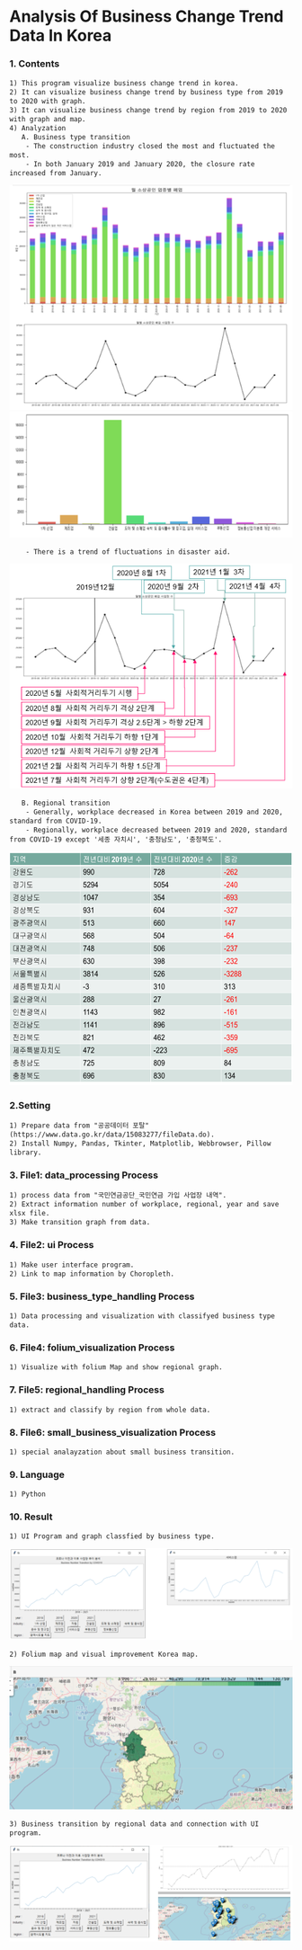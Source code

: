 # Analysis Of Business Change Trend Data In Korea  

### 1. Contents  
    1) This program visualize business change trend in korea.  
    2) It can visualize business change trend by business type from 2019 to 2020 with graph.  
    3) It can visualize business change trend by region from 2019 to 2020 with graph and map.  
    4) Analyzation  
       A. Business type transition  
        - The construction industry closed the most and fluctuated the most.  
        - In both January 2019 and January 2020, the closure rate increased from January.  
![img2](data/img2.png)  
![img3](data/img3.png)  

        - There is a trend of fluctuations in disaster aid.  
![img4](data/img4.png)  

       B. Regional transition  
        - Generally, workplace decreased in Korea between 2019 and 2020, standard from COVID-19.  
        - Regionally, workplace decreased between 2019 and 2020, standard from COVID-19 except '세종 자치시', '충청남도', '충청북도'.  
![img1](data/img1.png)  

### 2.Setting  
    1) Prepare data from "공공데이터 포탈" (https://www.data.go.kr/data/15083277/fileData.do).  
    2) Install Numpy, Pandas, Tkinter, Matplotlib, Webbrowser, Pillow library.  

### 3. File1: data_processing Process  
    1) process data from "국민연금공단_국민연금 가입 사업장 내역".  
    2) Extract information number of workplace, regional, year and save xlsx file.  
    3) Make transition graph from data.  

### 4. File2: ui Process  
    1) Make user interface program.  
    2) Link to map information by Choropleth.  

### 5. File3: business_type_handling Process  
    1) Data processing and visualization with classifyed business type data.
  
### 6. File4: folium_visualization Process    
    1) Visualize with folium Map and show regional graph.  

### 7. File5: regional_handling Process   
    1) extract and classify by region from whole data.  

### 8. File6: small_business_visualization Process  
    1) special analayzation about small business transition.  

### 9. Language  
    1) Python   
   
### 10. Result  
    1) UI Program and graph classfied by business type.  
![img5](data/img5.png)  

    2) Folium map and visual improvement Korea map.  
![img7](data/img7.png)  

    3) Business transition by regional data and connection with UI program.  
![img6](data/img6.png)  